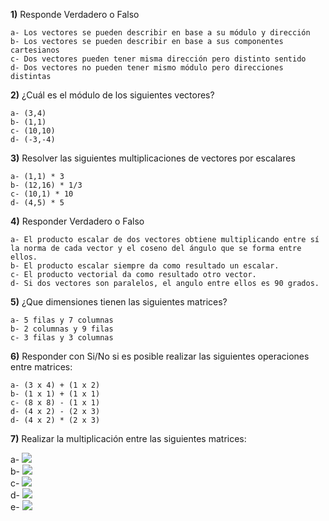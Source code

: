 
**1)** Responde Verdadero o Falso

    a- Los vectores se pueden describir en base a su módulo y dirección
    b- Los vectores se pueden describir en base a sus componentes cartesianos
    c- Dos vectores pueden tener misma dirección pero distinto sentido
    d- Dos vectores no pueden tener mismo módulo pero direcciones distintas


**2)** ¿Cuál es el módulo de los siguientes vectores?

    a- (3,4)
    b- (1,1)
    c- (10,10)
    d- (-3,-4)

**3)** Resolver las siguientes multiplicaciones de vectores por escalares

    a- (1,1) * 3
    b- (12,16) * 1/3
    c- (10,1) * 10
    d- (4,5) * 5

**4)** Responder Verdadero o Falso

    a- El producto escalar de dos vectores obtiene multiplicando entre sí la norma de cada vector y el coseno del ángulo que se forma entre ellos.
    b- El producto escalar siempre da como resultado un escalar.
    c- El producto vectorial da como resultado otro vector.
    d- Si dos vectores son paralelos, el angulo entre ellos es 90 grados.

**5)** ¿Que dimensiones tienen las siguientes matrices?

    a- 5 filas y 7 columnas
    b- 2 columnas y 9 filas
    c- 3 filas y 3 columnas

**6)** Responder con Si/No si es posible realizar las siguientes operaciones entre matrices:

    a- (3 x 4) + (1 x 2)
    b- (1 x 1) + (1 x 1)
    c- (8 x 8) - (1 x 1)
    d- (4 x 2) - (2 x 3)
    d- (4 x 2) * (2 x 3)

**7)** Realizar la multiplicación entre las siguientes matrices:

a-
<img  src='./figuras/producto1.png'><br>
b-
<img  src='./figuras/producto2.png'><br>
c-
<img  src='./figuras/producto3.png'><br>
d-
<img  src='./figuras/producto4.png'><br>
e-
<img  src='./figuras/producto5.png'><br>
